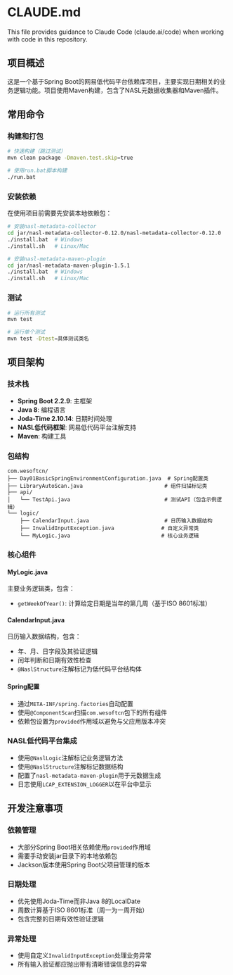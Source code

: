 # CLAUDE.md

This file provides guidance to Claude Code (claude.ai/code) when working with code in this repository.

## 项目概述

这是一个基于Spring Boot的网易低代码平台依赖库项目，主要实现日期相关的业务逻辑功能。项目使用Maven构建，包含了NASL元数据收集器和Maven插件。

## 常用命令

### 构建和打包
```bash
# 快速构建（跳过测试）
mvn clean package -Dmaven.test.skip=true

# 使用run.bat脚本构建
./run.bat
```

### 安装依赖
在使用项目前需要先安装本地依赖包：
```bash
# 安装nasl-metadata-collector
cd jar/nasl-metadata-collector-0.12.0/nasl-metadata-collector-0.12.0
./install.bat  # Windows
./install.sh   # Linux/Mac

# 安装nasl-metadata-maven-plugin
cd jar/nasl-metadata-maven-plugin-1.5.1
./install.bat  # Windows
./install.sh   # Linux/Mac
```

### 测试
```bash
# 运行所有测试
mvn test

# 运行单个测试
mvn test -Dtest=具体测试类名
```

## 项目架构

### 技术栈
- **Spring Boot 2.2.9**: 主框架
- **Java 8**: 编程语言
- **Joda-Time 2.10.14**: 日期时间处理
- **NASL低代码框架**: 网易低代码平台注解支持
- **Maven**: 构建工具

### 包结构
```
com.wesoftcn/
├── Day01BasicSpringEnvironmentConfiguration.java  # Spring配置类
├── LibraryAutoScan.java                          # 组件扫描标记类
├── api/
│   └── TestApi.java                              # 测试API（包含示例逻辑）
└── logic/
    ├── CalendarInput.java                        # 日历输入数据结构
    ├── InvalidInputException.java               # 自定义异常类
    └── MyLogic.java                             # 核心业务逻辑
```

### 核心组件

#### MyLogic.java
主要业务逻辑类，包含：
- `getWeekOfYear()`: 计算给定日期是当年的第几周（基于ISO 8601标准）

#### CalendarInput.java
日历输入数据结构，包含：
- 年、月、日字段及其验证逻辑
- 闰年判断和日期有效性检查
- `@NaslStructure`注解标记为低代码平台结构体

#### Spring配置
- 通过`META-INF/spring.factories`自动配置
- 使用`@ComponentScan`扫描`com.wesoftcn`包下的所有组件
- 依赖包设置为`provided`作用域以避免与父应用版本冲突

### NASL低代码平台集成
- 使用`@NaslLogic`注解标记业务逻辑方法
- 使用`@NaslStructure`注解标记数据结构
- 配置了`nasl-metadata-maven-plugin`用于元数据生成
- 日志使用`LCAP_EXTENSION_LOGGER`以在平台中显示

## 开发注意事项

### 依赖管理
- 大部分Spring Boot相关依赖使用`provided`作用域
- 需要手动安装jar目录下的本地依赖包
- Jackson版本使用Spring Boot父项目管理的版本

### 日期处理
- 优先使用Joda-Time而非Java 8的LocalDate
- 周数计算基于ISO 8601标准（周一为一周开始）
- 包含完整的日期有效性验证逻辑

### 异常处理
- 使用自定义`InvalidInputException`处理业务异常
- 所有输入验证都应抛出带有清晰错误信息的异常